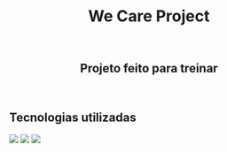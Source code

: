 <h1 align="center">We Care Project</h1>
<br>
<h2 align="center">Projeto feito para treinar</h2>
<br>
<h2>Tecnologias utilizadas</h2>
<img src="https://img.shields.io/badge/HTML5-E34F26?style=for-the-badge&logo=html5&logoColor=white">
<img src="https://img.shields.io/badge/CSS3-1572B6?style=for-the-badge&logo=css3&logoColor=white">
<img src="https://github.com/LucassMCorrea/we-care-project/blob/master/assets/web-version.png?raw=true">
